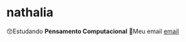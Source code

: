 # nathalia
:kissing_closed_eyes:Estudando **Pensamento Computacional**
:ghost:Meu email [email](nathalia.venturini@escola.pr.gov.br)
